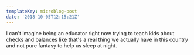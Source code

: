 ```yaml
---
templateKey: microblog-post
date: '2018-10-05T12:15:21Z'
---
```


I can't imagine being an educator right now trying to teach kids about checks and balances like that's a real thing we actually have in this country and not pure fantasy to help us sleep at night.

